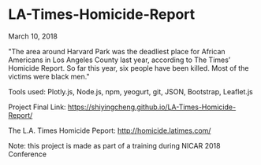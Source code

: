 # LA-Times-Homicide-Report

March 10, 2018

"The area around Harvard Park was the deadliest place for African Americans in Los Angeles County last year, according to The Times’ Homicide Report. So far this year, six people have been killed. Most of the victims were black men."

Tools used: Plotly.js, Node.js, npm, yeogurt, git, JSON, Bootstrap, Leaflet.js


Project Final Link: https://shiyingcheng.github.io/LA-Times-Homicide-Report/ 

The L.A. Times Homicide Peport: http://homicide.latimes.com/


Note: this project is made as part of a training during NICAR 2018 Conference